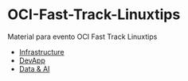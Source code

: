 # OCI-Fast-Track-Linuxtips
Material para evento OCI Fast Track Linuxtips

- [Infrastructure](/Infrastructure)
- [DevApp](/DevApp)
- [Data & AI](/Data&AI)